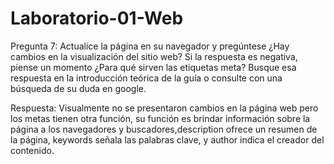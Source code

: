 # Laboratorio-01-Web
Pregunta 7: Actualice la página en su navegador y pregúntese ¿Hay cambios en la visualización del sitio web? Si la 
respuesta es negativa, piense un momento ¿Para qué sirven las etiquetas meta? Busque esa respuesta en la 
introducción teórica de la guía o consulte con una búsqueda de su duda en google.

Respuesta: Visualmente no se presentaron cambios en la página web pero los metas tienen otra función, su función es brindar información sobre la página a los navegadores y buscadores,description ofrece un resumen de la página, keywords señala las palabras clave, y author indica el creador del contenido.
